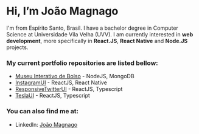 # Hi, I’m João Magnago
I'm from Espírito Santo, Brasil. I have a bachelor degree in Computer Science at Universidade Vila Velha (UVV). I am currently interested in **web development**, more specifically in **React.JS**, **React Native** and **Node.JS** projects.

### My current portfolio repositories are listed bellow:
* [Museu Interativo de Bolso](https://github.com/JoaoMagnago/MuseuInterativo) - NodeJS, MongoDB
* [InstagramUI](https://github.com/JoaoMagnago/instagramUI) - ReactJS, React Native
* [ResponsiveTwitterUI](https://github.com/JoaoMagnago/ResponsiveTwitterUI) - ReactJS, Typescript
* [TeslaUI](https://github.com/JoaoMagnago/teslaUI) - ReactJS, Typescript

### You can also find me at:
* LinkedIn: [João Magnago](https://www.linkedin.com/in/joaomagnago)
